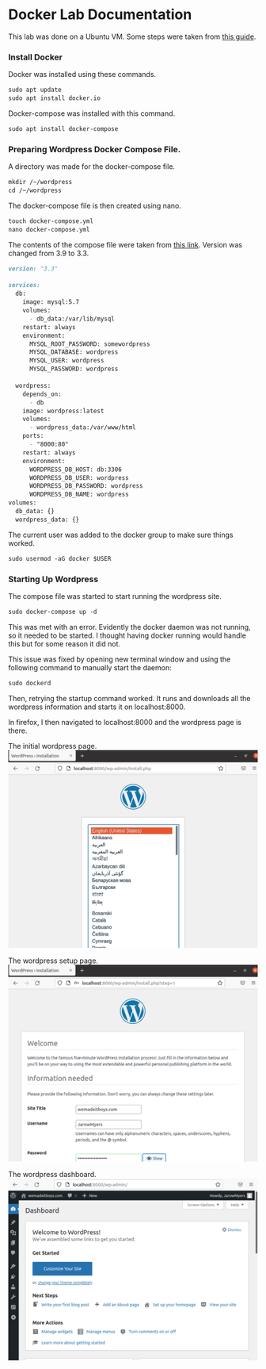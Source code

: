 # Docker Lab Documentation

This lab was done on a Ubuntu VM. Some steps were taken from [this guide](https://www.hostinger.com/tutorials/run-docker-wordpress).

### Install Docker

Docker was installed using these commands.
```markdown
sudo apt update
sudo apt install docker.io
```
Docker-compose was installed with this command.
```markdown
sudo apt install docker-compose
```

### Preparing Wordpress Docker Compose File.
A directory was made for the docker-compose file.
```markdown
mkdir /~/wordpress
cd /~/wordpress
```
The docker-compose file is then created using nano.
```markdown
touch docker-compose.yml
nano docker-compose.yml
```
The contents of the compose file were taken from [this link](https://docs.docker.com/samples/wordpress/). Version was changed from 3.9 to 3.3.
```markdown
version: "3.3"
    
services:
  db:
    image: mysql:5.7
    volumes:
      - db_data:/var/lib/mysql
    restart: always
    environment:
      MYSQL_ROOT_PASSWORD: somewordpress
      MYSQL_DATABASE: wordpress
      MYSQL_USER: wordpress
      MYSQL_PASSWORD: wordpress
    
  wordpress:
    depends_on:
      - db
    image: wordpress:latest
    volumes:
      - wordpress_data:/var/www/html
    ports:
      - "8000:80"
    restart: always
    environment:
      WORDPRESS_DB_HOST: db:3306
      WORDPRESS_DB_USER: wordpress
      WORDPRESS_DB_PASSWORD: wordpress
      WORDPRESS_DB_NAME: wordpress
volumes:
  db_data: {}
  wordpress_data: {}
```

The current user was added to the docker group to make sure things worked.
```markdown
sudo usermod -aG docker $USER
```

### Starting Up Wordpress
The compose file was started to start running the wordpress site.
```markdown
sudo docker-compose up -d
```
This was met with an error. Evidently the docker daemon was not running, so it needed to be started. I thought having docker running would handle this but for some reason it did not.

This issue was fixed by opening new terminal window and using the following command to manually start the daemon:
```markdown
sudo dockerd
```
Then, retrying the startup command worked. It runs and downloads all the wordpress information and starts it on localhost:8000.

In firefox, I then navigated to localhost:8000 and the wordpress page is there.

The initial wordpress page.
![The initial wordpress page.](/images/initialimage.png)

The wordpress setup page.
![The wordpress setup page.](/images/setuppage.png)

The wordpress dashboard.
![The wordpress dashboard.](/images/wordpressdashboard.png)
